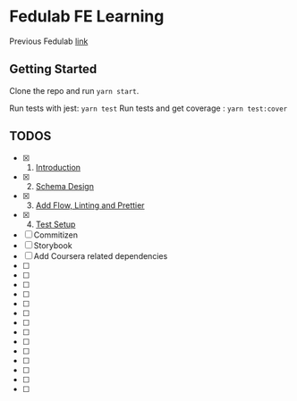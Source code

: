 # Fedulab FE Learning 
Previous Fedulab [link](https://vidaaudrey.github.io/vcui/?selectedKind=prototype.FedulabApp&selectedStory=FedulabApp&full=0&down=0&left=1&panelRight=1&downPanel=tuchk4%2Freadme%2Fpanel)
## Getting Started 
Clone the repo and run `yarn start`.

Run tests with jest: `yarn test`
Run tests and get coverage : `yarn test:cover`

## TODOS
- [x] 1. [Introduction](learn/1_Introduction.md)
- [x] 2. [Schema Design](learn/2_Schema_Design.md)
- [x] 3. [Add Flow, Linting and Prettier](learn/3_Add_Flow_Linting_and_Prettier.md)
- [x] 4. [Test Setup](learn/4_Test_Setup.md)
- [ ] Commitizen 
- [ ] Storybook
- [ ] Add Coursera related dependencies
- [ ] 
- [ ]
- [ ]
- [ ]
- [ ]
- [ ]
- [ ]
- [ ]
- [ ]
- [ ]
- [ ]
- [ ]
- [ ]
- [ ]